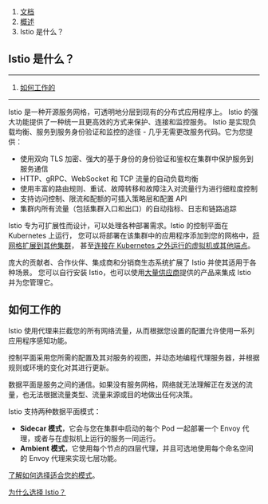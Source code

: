 1.  [文档](https://istio.io/latest/zh/docs/ "了解如何部署、使用和运维 Istio。")
2.  [概述](https://istio.io/latest/zh/docs/overview/ "Istio 和服务网格的高级介绍。")
3.  Istio 是什么？

## Istio 是什么？

* * *

1.  [如何工作的](#how-it-works)

* * *

Istio 是一种开源服务网格，可透明地分层到现有的分布式应用程序上。 Istio 的强大功能提供了一种统一且更高效的方式来保护、连接和监控服务。 Istio 是实现负载均衡、服务到服务身份验证和监控的途径 - 几乎无需更改服务代码。它为您提供：

+   使用双向 TLS 加密、强大的基于身份的身份验证和鉴权在集群中保护服务到服务通信
+   HTTP、gRPC、WebSocket 和 TCP 流量的自动负载均衡
+   使用丰富的路由规则、重试、故障转移和故障注入对流量行为进行细粒度控制
+   支持访问控制、限流和配额的可插入策略层和配置 API
+   集群内所有流量（包括集群入口和出口）的自动指标、日志和链路追踪

Istio 专为可扩展性而设计，可以处理各种部署需求。Istio 的控制平面在 Kubernetes 上运行， 您可以将部署在该集群中的应用程序添加到您的网格中，[将网格扩展到其他集群](https://istio.io/latest/zh/docs/ops/deployment/deployment-models/)， 甚至[连接在 Kubernetes 之外运行的虚拟机或其他端点](https://istio.io/latest/zh/docs/ops/deployment/vm-architecture/)。

庞大的贡献者、合作伙伴、集成商和分销商生态系统扩展了 Istio 并使其适用于各种场景。 您可以自行安装 Istio，也可以使用[大量供应商](https://istio.io/latest/zh/about/ecosystem)提供的产品来集成 Istio 并为您管理它。

## 如何工作的

Istio 使用代理来拦截您的所有网络流量，从而根据您设置的配置允许使用一系列应用程序感知功能。

控制平面采用您所需的配置及其对服务的视图，并动态地编程代理服务器，并根据规则或环境的变化对其进行更新。

数据平面是服务之间的通信。如果没有服务网格，网络就无法理解正在发送的流量，也无法根据流量类型、流量来源或目的地做出任何决策。

Istio 支持两种数据平面模式：

+   **Sidecar 模式**，它会与您在集群中启动的每个 Pod 一起部署一个 Envoy 代理，或者与在虚拟机上运行的服务一同运行。
+   **Ambient 模式**，它使用每个节点的四层代理，并且可选地使用每个命名空间的 Envoy 代理来实现七层功能。

[了解如何选择适合您的模式](https://istio.io/latest/zh/docs/overview/dataplane-modes/)。

[为什么选择 Istio？](https://istio.io/latest/zh/docs/overview/why-choose-istio/ "将 Istio 与其他服务网格解决方案进行比较。")